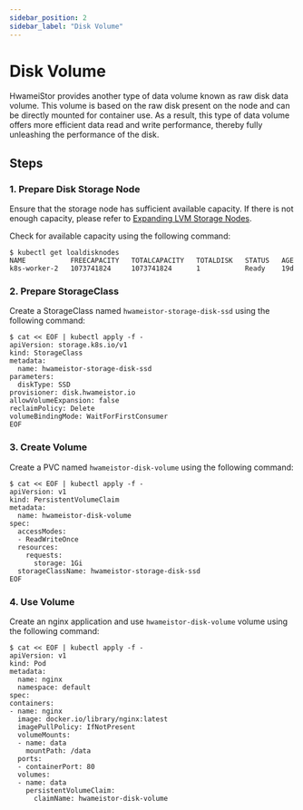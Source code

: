 ```yaml
---
sidebar_position: 2
sidebar_label: "Disk Volume"
---
```


# Disk Volume

HwameiStor provides another type of data volume known as raw disk data volume.
This volume is based on the raw disk present on the node and can be directly mounted for container use.
As a result, this type of data volume offers more efficient data read and write performance,
thereby fully unleashing the performance of the disk.

## Steps

### 1. Prepare Disk Storage Node

Ensure that the storage node has sufficient available capacity. If there is not enough capacity,
please refer to [Expanding LVM Storage Nodes](../node_expansion/disk_nodes.md).

Check for available capacity using the following command:

```shell
$ kubectl get loaldisknodes
NAME           FREECAPACITY   TOTALCAPACITY   TOTALDISK   STATUS   AGE
k8s-worker-2   1073741824     1073741824      1           Ready    19d
```

### 2. Prepare StorageClass

Create a StorageClass named `hwameistor-storage-disk-ssd` using the following command:

```console
$ cat << EOF | kubectl apply -f - 
apiVersion: storage.k8s.io/v1
kind: StorageClass
metadata:  
  name: hwameistor-storage-disk-ssd
parameters:
  diskType: SSD
provisioner: disk.hwameistor.io
allowVolumeExpansion: false
reclaimPolicy: Delete
volumeBindingMode: WaitForFirstConsumer
EOF 
```

### 3. Create Volume

Create a PVC named `hwameistor-disk-volume` using the following command:

```console
$ cat << EOF | kubectl apply -f -
apiVersion: v1
kind: PersistentVolumeClaim
metadata:
  name: hwameistor-disk-volume
spec:
  accessModes:
  - ReadWriteOnce
  resources:
    requests:
      storage: 1Gi
  storageClassName: hwameistor-storage-disk-ssd
EOF
```

### 4. Use Volume

Create an nginx application and use `hwameistor-disk-volume` volume using the following command:

```console
$ cat << EOF | kubectl apply -f -
apiVersion: v1
kind: Pod
metadata:
  name: nginx
  namespace: default
spec:
containers:
- name: nginx
  image: docker.io/library/nginx:latest
  imagePullPolicy: IfNotPresent
  volumeMounts:
  - name: data
    mountPath: /data
  ports:
  - containerPort: 80
  volumes:
  - name: data
    persistentVolumeClaim:
      claimName: hwameistor-disk-volume
```


